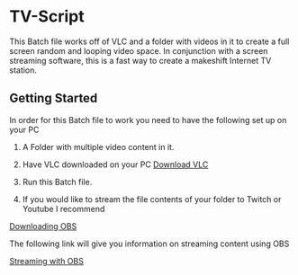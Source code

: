 # TV-Script
This Batch file works off of VLC and a folder with videos in it to create a full screen random and looping video space. In conjunction with a screen streaming software, this is a fast way to create a makeshift Internet TV station. 
## Getting Started
In order for this Batch file to work you need to have the following set up on your PC
1. A Folder with multiple video content in it.
2. Have VLC downloaded on your PC 
[Download VLC](https://www.videolan.org/vlc/download-windows.html)

3. Run this Batch file. 

4. If you would like to stream the file contents of your folder to Twitch or Youtube I recommend 

[Downloading OBS](https://obsproject.com/download)

The following link will give you information on streaming content using OBS

[Streaming with OBS](https://www.windowscentral.com/beginners-guide-obs)
